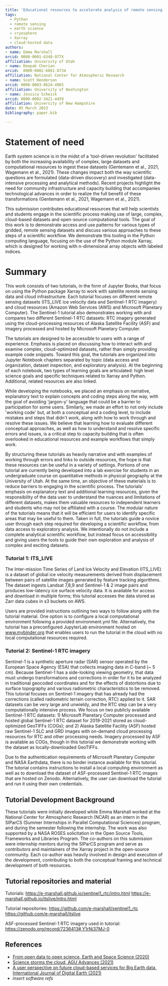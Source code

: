 ```yaml
---
title: 'Educational resources to accelerate analysis of remote sensing data using cloud resources with Xarray'
tags:
  - Python
  - remote sensing
  - earth science
  - cryosphere
  - Xarray
  - cloud-hosted data
authors:
- name: Emma Marshall
orcid: 0000-0001-6348-977X
affiliation: University of Utah
- name: Deepak Cherian
orcid:  0000-0002-6861-8734 
affiliation: National Center for Atmospheric Research
- name: Scott Henderson
orcid: 0000-0003-0624-4965
affiliation: University of Washington
- name: Jessica Scheick
orcid: 0000-0002-3421-4459
affiliation: University of New Hampshire
date: 05 March 2023
bibliography: paper.bib 

---
```


# Statement of need

Earth system science is in the midst of a 'tool-driven revolution' facilitated by both the increasing availability of complex, large datasets and computational resources to ingest these datasets (Gentemann et al., 2021, Wagemann et al., 2021). These changes impact both the way scientific questions are formulated (data-driven discovery) and investigated (data-intensive processing and analytical methods). Recent projects highlight the need for community infrastructure and capacity building that accompanies technological advances in order to realize the full benefit of these transformations (Gentemann et al., 2021, Wagemann et al., 2021).

This submission contributes educational resources that will help scientists and students engage in the scientific process making use of large, complex, cloud-based datasets and open-source computational tools. The goal of this work is to demonstrate access and use patterns for various types of gridded, remote sensing datasets and discuss various approaches to these steps of a scientific workflow. We demonstrate this tooling in the Python computing language, focusing on the use of the Python module Xarray, which is designed for working with n-dimensional array objects with labeled indices.

# Summary

This work consists of two tutorials, in the form of Jupyter Books, that focus on using the Python package Xarray to work with satellite remote sensing data and cloud infrastructure. Each tutorial focuses on different remote sensing datasets (ITS_LIVE ice velocity data and Sentinel-1 RTC imagery) and cloud resources (Amazon Web Services (AWS) and Microsoft Planetary Computer). The Sentinel-1 tutorial also demonstrates working with and compares two different Sentinel-1 RTC datasets: RTC imagery generated using the cloud-processing resources of Alaska Satellite Facility (ASF) and imagery processed and hosted by Microsoft Planetary Computer.

The tutorials are designed to be accessible to users with a range of experience. Emphasis is placed on discussing how to interact with and examine complex, cloud-optimized datasets, rather than simply providing example code snippets. Toward this goal, the tutorials are organized into Jupyter Notebook chapters separated by topic (data access and organization, dataset inspection, and exploratory analysis). At the beginning of each notebook, two types of learning goals are articulated: high level science goals and specific techniques related to Xarray and Python. Additional, related resources are also linked.

While developing the notebooks, we placed an emphasis on narrative, explanatory text to explain concepts and coding steps along the way, with the goal of avoiding 'jargon-y' language that could be a barrier to participation for some users. Similarly, we made an effort to not only include 'working code' but, at both a conceptual and a coding level, to include mistakes and steps that didn't work, along with how to work through and resolve these issues. We believe that learning how to evaluate different conceptual approaches, as well as how to understand and resolve specific errors and issues, is a critical step to capacity building that is often overlooked in educational resources and example workflows that simply work.

By structuring these tutorials as heavily narrative and with examples of working through errors and links to outside resources, the hope is that these resources can be useful in a variety of settings. Portions of one tutorial are currently being developed into a lab exercise for students in an undergraduate course on quantitative methods in physical geography at the University of Utah. At the same time, an objective of these materials is to reduce barriers to engaging in the scientific process. The tutorials' emphasis on explanatory text and additional learning resources, given the responsibility of the data user to understand the nuances and limitations of different datasets, makes them valuable resources to independent learners and students who may not be affiliated with a course. The modular nature of the tutorials means that it will be efficient for users to identify specific areas that may be useful to them. Taken in full, the tutorials guide a novice user through each step required for developing a scientific workflow, from data access to exploratory analysis. We intentionally do not include a complete analytical scientific workflow, but instead focus on accessibility and giving users the tools to guide their own exploration and analysis of complex and exciting datasets.

### Tutorial 1: ITS_LIVE

The Inter-mission Time Series of Land Ice Velocity and Elevation (ITS_LIVE) is a dataset of global ice velocity measurements derived from displacement between pairs of satellite images generated by feature tracking algorithms. The dataset ingests Landsat 7,8,9 and Sentinel-1 & 2 image pairs and produces low-latency ice surface velocity data. It is available for access and download in multiple forms; this tutorial accesses the data stored as Zarr data cubes in s3 buckets on AWS.

Users are provided instructions outlining two ways to follow along with the tutorial material. One option is to configure a local computational environment following a provided environment.yml file. Alternatively, the tutorial has a preconfigured JupyterLab environment hosted on www.mybinder.org that enables users to run the tutorial in the cloud with no local computational resources required. 

### Tutorial 2: Sentinel-1 RTC imagery

Sentinel-1 is a synthetic aperture radar (SAR) sensor operated by the European Space Agency (ESA) that collects imaging data in C-band (~ 5 cm). Because Sentinel-1 has a side-looking viewing geometry, that data must undergo transformations and corrections in order for it to be analyzed in traditional geocoded coordinates and for the effects of distortions due to surface topography and various radiometric characteristics to be removed. This tutorial focuses on Sentinel-1 imagery that has already had the corrections (called radiometric terrain correction, RTC) applied to it. SAR datasets can be very large and unwieldy, and the RTC step can be a very computationally intensive process. We focus on two publicly available Sentinel-1 RTC datasets: 1) Microsoft Planetary Computer processed and hosted global Sentinel-1 RTC dataset for 2019-2021 stored as cloud-optimized GeoTIFFs (COGs); and 2) Alaska Satellite Facility (ASF) hosted raw Sentinel-1 SLC and GRD images with on-demand cloud processing resources for RTC and other processing needs. Imagery processed by ASF is available as COGs, though in this tutorial we demonstrate working with the dataset as locally-downloaded GeoTIFFs. 

Due to the authentication requirements of Microsoft Planetary Computer and NASA Earthdata, there is no binder instance available for this tutorial. The tutorial contains instructions to install a local computing environment as well as to download the dataset of ASF-processed Sentinel-1 RTC images that are hosted on Zenodo. Alternatively, the user can download the tutorial and run it using their own credentials.

## Tutorial Development Background

These tutorials were initially developed while Emma Marshall worked at the National Center for Atmospheric Research (NCAR) as an intern in the SIParCS (Summer Internships in Parallel Computational Sciences) program, and during the semester following the internship. The work was also supported by a NASA ROSES solicitation in the Open Source Tools, Frameworks and Libraries Program. The co-authors on this submission were internship mentors during the SIParCS program and serve as contributors and maintainers of the Xarray project in the open-source community. Each co-author was heavily involved in design and execution of the development, contributing to both the conceptual framing and technical development of both resources. 

## Tutorial repositories and material

Tutorials:
https://e-marshall.github.io/sentinel1_rtc/intro.html
https://e-marshall.github.io/itslive/intro.html 

Tutorial repositories:
https://github.com/e-marshall/sentinel1_rtc
https://github.com/e-marshall/itslive

ASF-processed Sentinel-1 RTC imagery used in tutorial: https://zenodo.org/record/7236413#.Y1rNi37MJ-0 

## References

- [From open data to open science, Earth and Space Science (2020)](https://agupubs.onlinelibrary.wiley.com/doi/epdf/10.1029/2020EA001562)
- [Science storms the cloud, AGU Advances (2021)](https://agupubs.onlinelibrary.wiley.com/doi/full/10.1029/2020AV000354)
- [A user perspective on future cloud-based services for Big Earth data, International Journal of Digital Earth (2021)](https://www.tandfonline.com/doi/full/10.1080/17538947.2021.1982031)
- *insert software refs*


